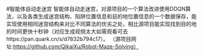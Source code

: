 #智能体自动走迷宫
智能体自动走迷宫，对源项目的一个算法改进使用DDQN算法，以及各类生成迷宫结构、陷阱位置信息和目的地位置信息的一个数据保存，能实现使用相同迷宫结构来对比不同算法的优劣之处，相比源项目能实现找到目的地的时间更快十秒钟（对应生成视频太大如需观看可去https://pan.quark.cn/s/d7832b794c17）。
（源项目网址:https://github.com/QikaiXu/Robot-Maze-Solving）
